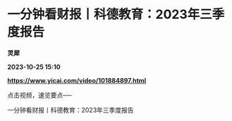 # 一分钟看财报丨科德教育：2023年三季度报告
**灵犀**

**2023-10-25 15:10**

**https://www.yicai.com/video/101884897.html**

点击视频，速览要点──

一分钟看财报丨科德教育：2023年三季度报告